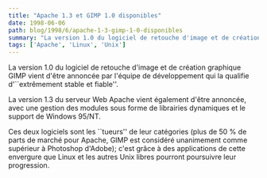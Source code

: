 ```yaml
---
title: "Apache 1.3 et GIMP 1.0 disponibles"
date: 1998-06-06
path: blog/1998/6/apache-1-3-gimp-1-0-disponibles
summary: "La version 1.0 du logiciel de retouche d'image et de création graphique GIMP vient d'être annoncée par l'équipe de développement qui la qualifie d'``extrêmement stable et fiable''."
tags: ['Apache', 'Linux', 'Unix']
---
```


<P>
La version 1.0 du logiciel de retouche d'image et de création graphique
GIMP vient d'être annoncée par l'équipe de développement qui la qualifie
d'``extrêmement stable et fiable''.
</P>

<P>
La version 1.3 du serveur Web Apache vient également d'être annoncée,
avec une gestion des modules sous forme de librairies dynamiques et le
support de Windows 95/NT.
</P>

<P>
Ces deux logiciels sont les ``tueurs'' de leur catégories (plus de 50 %
de parts de marché pour Apache, GIMP est considéré unanimement comme
supérieur à Photoshop d'Adobe); c'est grâce à des applications de cette
envergure que Linux et les autres Unix libres pourront poursuivre leur
progression.
</P>



